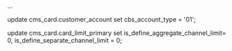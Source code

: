 ...


update cms_card.customer_account set cbs_account_type = '01';
 
update cms_card.card_limit_primary set is_define_aggregate_channel_limit= 0, is_define_separate_channel_limit = 0;